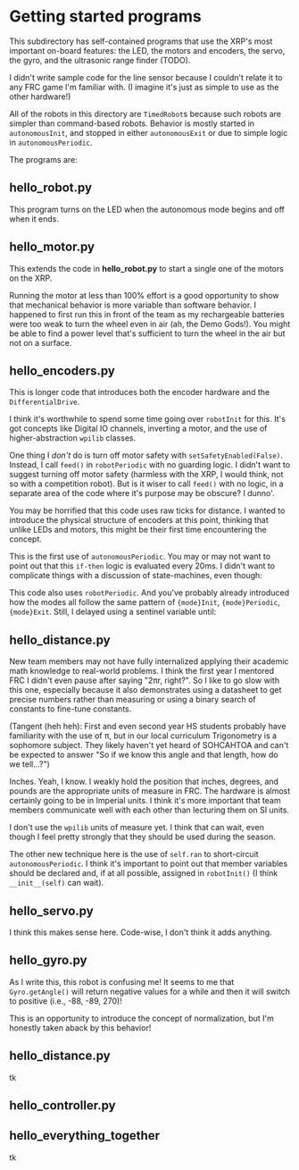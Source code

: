 # Getting started programs

This subdirectory has self-contained programs that use the XRP's most important on-board features: the LED, the motors and encoders, the servo, the gyro, and the ultrasonic range finder (TODO).

I didn't write sample code for the line sensor because I couldn't relate it to any FRC game I'm familiar with. (I imagine it's just as simple to use as the other hardware!)

All of the robots in this directory are `TimedRobot`s because such robots are simpler than command-based robots. Behavior is mostly started in `autonomousInit`, and stopped in either `autonomousExit` or due to simple logic in `autonomousPeriodic`. 

The programs are:

## **hello_robot.py**

This program turns on the LED when the autonomous mode begins and off when it ends. 

## **hello_motor.py**

This extends the code in **hello_robot.py** to start a single one of the motors on the XRP. 

Running the motor at less than 100% effort is a good opportunity to show that mechanical behavior is more variable than software behavior. I happened to first run this in front of the team as my rechargeable batteries were too weak to turn the wheel even in air (ah, the Demo Gods!). You might be able to find a power level that's sufficient to turn the wheel in the air but not on a surface. 

## **hello_encoders.py**

This is longer code that introduces both the encoder hardware and the `DifferentialDrive`. 

I think it's worthwhile to spend some time going over `robotInit` for this. It's got concepts like Digital IO channels, inverting a motor, and the use of higher-abstraction `wpilib` classes.

One thing I _don't_ do is turn off motor safety with `setSafetyEnabled(False)`. Instead, I call `feed()` in `robotPeriodic` with no guarding logic. I didn't want to suggest turning off motor safety (harmless with the XRP, I would think, not so with a competition robot). But is it wiser to call `feed()` with no logic, in a separate area of the code where it's purpose may be obscure? I dunno'.

You may be horrified that this code uses raw ticks for distance. I wanted to introduce the physical structure of encoders at this point, thinking that unlike LEDs and motors, this might be their first time encountering the concept. 

This is the first use of `autonomousPeriodic`. You may or may not want to point out that this `if-then` logic is evaluated every 20ms. I didn't want to complicate things with a discussion of state-machines, even though:

This code also uses `robotPeriodic`. And you've probably already introduced how the modes all follow the same pattern of `{mode}Init`, `{mode}Periodic`, `{mode}Exit`. Still,  I delayed using a sentinel variable until: 

## **hello_distance.py**

New team members may not have fully internalized applying their academic math knowledge to real-world problems. I think the first year I mentored FRC I didn't even pause after saying "2πr, right?". So I like to go slow with this one, especially because it also demonstrates using a datasheet to get precise numbers rather than measuring or using a binary search of constants to fine-tune constants.

(Tangent (heh heh): First and even second year HS students probably have familiarity with the use of π, but in our local curriculum Trigonometry is a sophomore subject. They likely haven't yet heard of SOHCAHTOA and can't be expected to answer "So if we know this angle and that length, how do we tell...?")

Inches. Yeah, I know. I weakly hold the position that inches, degrees, and pounds are the appropriate units of measure in FRC. The hardware is almost certainly going to be in Imperial units. I think it's more important that team members communicate well with each other than lecturing them on SI units. 

I don't use the `wpilib` units of measure yet. I think that can wait, even though I feel pretty strongly that they should be used during the season. 

The other new technique here is the use of `self.ran` to short-circuit `autonomousPeriodic`. I think it's important to point out that member variables should be declared and, if at all possible, assigned in `robotInit()` (I think `__init__(self)` can wait). 

## **hello_servo.py**

I think this makes sense here. Code-wise, I don't think it adds anything.

## **hello_gyro.py** 

As I write this, this robot is confusing me! It seems to me that `Gyro.getAngle()` will return negative values for a while and then it will switch to positive (i.e., -88, -89, 270)! 

This is an opportunity to introduce the concept of normalization, but I'm honestly taken aback by this behavior! 

## **hello_distance.py**

tk

## **hello_controller.py**



## **hello_everything_together**

tk 